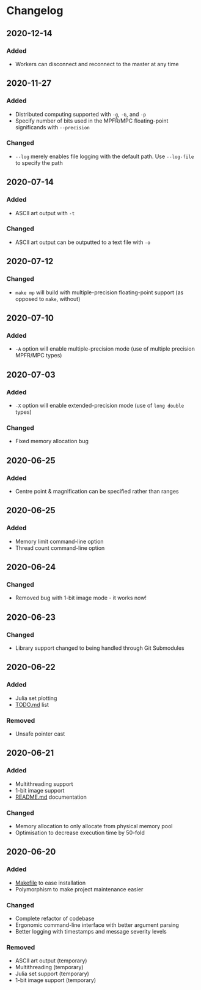 # Changelog

## 2020-12-14
### Added
- Workers can disconnect and reconnect to the master at any time

## 2020-11-27
### Added
- Distributed computing supported with `-g`, `-G`, and `-p`
- Specify number of bits used in the MPFR/MPC floating-point significands with `--precision`
### Changed
- `--log` merely enables file logging with the default path. Use `--log-file` to specify the path

## 2020-07-14
### Added
- ASCII art output with `-t`
### Changed
- ASCII art output can be outputted to a text file with `-o`

## 2020-07-12
### Changed
- `make mp` will build with multiple-precision floating-point support (as opposed to `make`, without)

## 2020-07-10
### Added
- `-A` option will enable multiple-precision mode (use of multiple precision MPFR/MPC types)

## 2020-07-03
### Added
- `-X` option will enable extended-precision mode (use of `long double` types)
### Changed
- Fixed memory allocation bug

## 2020-06-25
### Added
- Centre point & magnification can be specified rather than ranges

## 2020-06-25
### Added
- Memory limit command-line option
- Thread count command-line option

## 2020-06-24
### Changed
- Removed bug with 1-bit image mode - it works now!

## 2020-06-23
### Changed
- Library support changed to being handled through Git Submodules

## 2020-06-22
### Added
- Julia set plotting
- [TODO.md](TODO.md) list
### Removed
- Unsafe pointer cast

## 2020-06-21
### Added
- Multithreading support
- 1-bit image support
- [README.md](README.md) documentation
### Changed
- Memory allocation to only allocate from physical memory pool
- Optimisation to decrease execution time by 50-fold

## 2020-06-20
### Added
- [Makefile](Makefile) to ease installation
- Polymorphism to make project maintenance easier
### Changed
- Complete refactor of codebase
- Ergonomic command-line interface with better argument parsing
- Better logging with timestamps and message severity levels
### Removed
- ASCII art output (temporary)
- Multithreading (temporary)
- Julia set support (temporary)
- 1-bit image support (temporary)